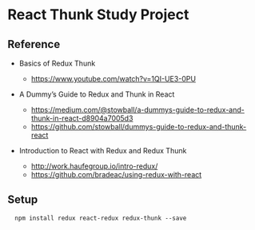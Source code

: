# React Thunk Study Project

## Reference 
- Basics of Redux Thunk
  - https://www.youtube.com/watch?v=1QI-UE3-0PU
  
- A Dummy’s Guide to Redux and Thunk in React
  - https://medium.com/@stowball/a-dummys-guide-to-redux-and-thunk-in-react-d8904a7005d3
  - https://github.com/stowball/dummys-guide-to-redux-and-thunk-react

- Introduction to React with Redux and Redux Thunk
  - http://work.haufegroup.io/intro-redux/
  - https://github.com/bradeac/using-redux-with-react

## Setup
```
  npm install redux react-redux redux-thunk --save
```